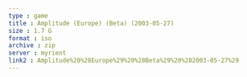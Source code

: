 ```yaml
---
type : game
title : Amplitude (Europe) (Beta) (2003-05-27)
size : 1.7 G
format : iso
archive : zip
server : myrient
link2 : Amplitude%20%28Europe%29%20%28Beta%29%20%282003-05-27%29
---
```

